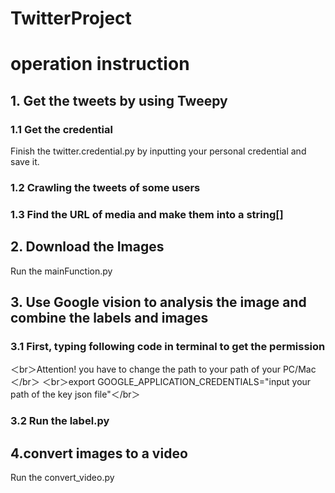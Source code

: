 # TwitterProject
# operation instruction
##  1. Get the tweets by using Tweepy
### 1.1 Get the credential
Finish the twitter.credential.py by inputting your personal credential and save it.
### 1.2 Crawling the tweets of some users
### 1.3 Find the URL of media and make them into a string[]
## 2. Download the Images
Run the mainFunction.py
## 3. Use Google vision to analysis the image and combine the labels and images
### 3.1 First, typing following code in terminal to get the permission
＜br＞Attention! you have to change the path to your path of your PC/Mac＜/br＞
＜br＞export GOOGLE_APPLICATION_CREDENTIALS="input your path of the key json file"＜/br＞ 
### 3.2 Run the label.py
## 4.convert images to a video
Run the convert_video.py

